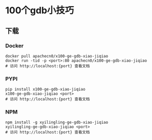 # 100个gdb小技巧

## 下载

### Docker

```
docker pull apachecn0/x100-ge-gdb-xiao-jiqiao
docker run -tid -p <port>:80 apachecn0/x100-ge-gdb-xiao-jiqiao
# 访问 http://localhost:{port} 查看文档
```

### PYPI

```
pip install x100-ge-gdb-xiao-jiqiao
x100-ge-gdb-xiao-jiqiao <port>
# 访问 http://localhost:{port} 查看文档
```

### NPM

```
npm install -g xyilingling-ge-gdb-xiao-jiqiao
xyilingling-ge-gdb-xiao-jiqiao <port>
# 访问 http://localhost:{port} 查看文档
```